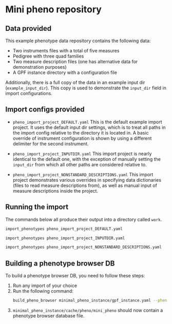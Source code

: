 # Mini pheno repository

## Data provided
This example phenotype data repository contains the following data:
- Two instruments files with a total of five measures
- Pedigree with three quad families
- Two measure description files (one has alternative data for demonstration purposes)
- A GPF instance directory with a configuration file

Additionally, there is a full copy of the data in an example input dir (`example_input_dir`).
This copy is used to demonstrate the `input_dir` field in import configurations.

## Import configs provided

* `pheno_import_project_DEFAULT.yaml`
This is the default example import project. It uses the default input dir settings, which is to treat all paths in the import config relative to the directory it is located in.
A basic override of instrument configuration is shown by using a different delimiter for the second instrument.

* `pheno_import_project_INPUTDIR.yaml`
This import project is nearly identical to the default one, with the exception of manually setting the `input_dir` from which all other paths are considered relative to.

* `pheno_import_project_NONSTANDARD_DESCRIPTIONS.yaml`
This import project demonstrates various overrides in specifying data dictionaries (files to read measure descriptions from), as well as manual input of measure descriptions inside the project.

## Running the import

The commands below all produce their output into a directory called `work`.

```bash
import_phenotypes pheno_import_project_DEFAULT.yaml
```

```bash
import_phenotypes pheno_import_project_INPUTDIR.yaml
```

```bash
import_phenotypes pheno_import_project_NONSTANDARD_DESCRIPTIONS.yaml
```

## Building a phenotype browser DB

To build a phenotype browser DB, you need to follow these steps:
1. Run any import of your choice
2. Run the following command:
   ```bash
   build_pheno_browser minimal_pheno_instance/gpf_instance.yaml --phenotype-data-id mini_pheno --no-cache -j 1
   ```
3. `minimal_pheno_instance/cache/pheno/mini_pheno` should now contain a phenotype browser database file.
